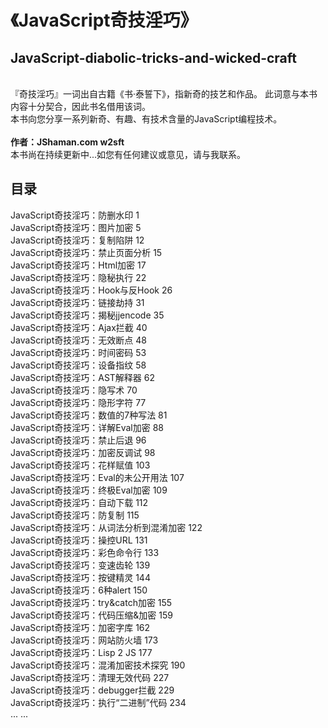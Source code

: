 # 《JavaScript奇技淫巧》
<h2>JavaScript-diabolic-tricks-and-wicked-craft</h2><br>
『奇技淫巧』一词出自古籍《书·泰誓下》，指新奇的技艺和作品。 此词意与本书内容十分契合，因此书名借用该词。<br>
本书向您分享一系列新奇、有趣、有技术含量的JavaScript编程技术。<br>
<br>
<b>作者：JShaman.com w2sft</b><br>
本书尚在持续更新中...如您有任何建议或意见，请与我联系。<br>
<h2>目录</h2>
JavaScript奇技淫巧：防删水印	1<br>
JavaScript奇技淫巧：图片加密	5<br>
JavaScript奇技淫巧：复制陷阱	12<br>
JavaScript奇技淫巧：禁止页面分析	15<br>
JavaScript奇技淫巧：Html加密	17<br>
JavaScript奇技淫巧：隐秘执行	22<br>
JavaScript奇技淫巧：Hook与反Hook	26<br>
JavaScript奇技淫巧：链接劫持	31<br>
JavaScript奇技淫巧：揭秘jjencode	35<br>
JavaScript奇技淫巧：Ajax拦截	40<br>
JavaScript奇技淫巧：无效断点	48<br>
JavaScript奇技淫巧：时间密码	53<br>
JavaScript奇技淫巧：设备指纹	58<br>
JavaScript奇技淫巧：AST解释器	62<br>
JavaScript奇技淫巧：隐写术	70<br>
JavaScript奇技淫巧：隐形字符	77<br>
JavaScript奇技淫巧：数值的7种写法	81<br>
JavaScript奇技淫巧：详解Eval加密	88<br>
JavaScript奇技淫巧：禁止后退	96<br>
JavaScript奇技淫巧：加密反调试	98<br>
JavaScript奇技淫巧：花样赋值	103<br>
JavaScript奇技淫巧：Eval的未公开用法	107<br>
JavaScript奇技淫巧：终极Eval加密	109<br>
JavaScript奇技淫巧：自动下载	112<br>
JavaScript奇技淫巧：防复制	115<br>
JavaScript奇技淫巧：从词法分析到混淆加密	122<br>
JavaScript奇技淫巧：操控URL	131<br>
JavaScript奇技淫巧：彩色命令行	133<br>
JavaScript奇技淫巧：变速齿轮	139<br>
JavaScript奇技淫巧：按键精灵	144<br>
JavaScript奇技淫巧：6种alert	150<br>
JavaScript奇技淫巧：try&catch加密	155<br>
JavaScript奇技淫巧：代码压缩&加密	159<br>
JavaScript奇技淫巧：加密字库	162<br>
JavaScript奇技淫巧：网站防火墙	173<br>
JavaScript奇技淫巧：Lisp 2 JS	177<br>
JavaScript奇技淫巧：混淆加密技术探究	190<br>
JavaScript奇技淫巧：清理无效代码	227<br>
JavaScript奇技淫巧：debugger拦截	229<br>
JavaScript奇技淫巧：执行“二进制”代码	234<br>
... ...
